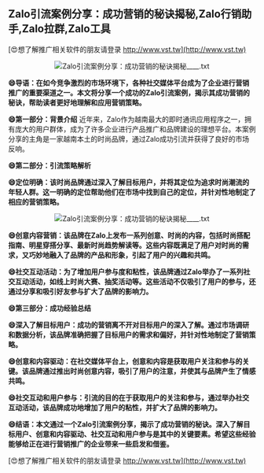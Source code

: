 ## **Zalo引流案例分享：成功营销的秘诀揭秘,Zalo行销助手,Zalo拉群,Zalo工具**

[😍想了解推广相关软件的朋友请登录 http://www.vst.tw](http://www.vst.tw)

 <center><img src="https://vst.tw/MP4/tuiguang/png/8.png" alt="Zalo引流案例分享：成功营销的秘诀揭秘____.txt"></center>

**😄导语：在如今竞争激烈的市场环境下，各种社交媒体平台成为了企业进行营销推广的重要渠道之一。本文将分享一个成功的Zalo引流案例，揭示其成功营销的秘诀，帮助读者更好地理解和应用营销策略。**

**😄第一部分：背景介绍**
近年来，Zalo作为越南最大的即时通讯应用程序之一，拥有庞大的用户群体，成为了许多企业进行产品推广和品牌建设的理想平台。本案例分享的主角是一家越南本土的时尚品牌，通过Zalo成功引流并获得了良好的市场反响。

**😄第二部分：引流策略解析**

**😄定位明确：该时尚品牌通过深入了解目标用户，并将其定位为追求时尚潮流的年轻人群。这一明确的定位帮助他们在市场中找到自己的定位，并针对性地制定了相应的营销策略。**

 <center><img src="https://vst.tw/MP4/tuiguang/png/5.png" alt="Zalo引流案例分享：成功营销的秘诀揭秘____.txt"></center>

**😄创意内容营销：该品牌在Zalo上发布一系列创意、时尚的内容，包括时尚搭配指南、明星穿搭分享、最新时尚趋势解读等。这些内容既满足了用户对时尚的需求，又巧妙地融入了品牌的产品和形象，引起了用户的兴趣和共鸣。**

**😄社交互动活动：为了增加用户参与度和粘性，该品牌通过Zalo举办了一系列社交互动活动，如线上时尚大赛、抽奖活动等。这些活动不仅吸引了用户的参与，还通过分享和吸引好友参与扩大了品牌的影响力。**

**😄第三部分：成功经验总结**

**😄深入了解目标用户：成功的营销离不开对目标用户的深入了解。通过市场调研和数据分析，该品牌准确把握了目标用户的需求和偏好，并针对性地制定了营销策略。**

**😄创意和内容驱动：在社交媒体平台上，创意和内容是获取用户关注和参与的关键。该品牌通过推出时尚创意内容，吸引了用户的注意，并使其与品牌产生了情感共鸣。**

**😄社交互动和用户参与：引流的目的在于获取用户的关注和参与，通过举办社交互动活动，该品牌成功地增加了用户的粘性，并扩大了品牌的影响力。**

**😄结语：本文通过一个Zalo引流案例分享，揭示了成功营销的秘诀。深入了解目标用户、创意和内容驱动、社交互动和用户参与是其中的关键要素。希望这些经验能够给正在进行营销推广的企业带来一些启发和借鉴。**

[😍想了解推广相关软件的朋友请登录 http://www.vst.tw](http://www.vst.tw)



